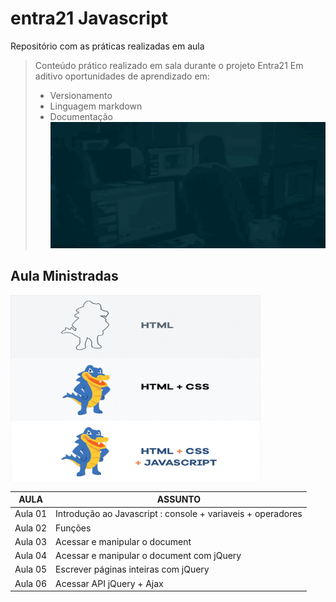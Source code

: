 # entra21 Javascript
Repositório com as práticas realizadas em aula 

> Conteúdo prático realizado em sala durante o projeto Entra21
> Em aditivo oportunidades de aprendizado em:
> - Versionamento
> - Linguagem markdown
> - Documentação
![Gif Entra21](./entra21.gif)
## Aula Ministradas

<img align="center" src="./giphy.gif" width="400 " height="300">

| AULA | ASSUNTO |
|------|---------|
|Aula 01 | Introdução ao Javascript : console + variaveis + operadores
|Aula 02 | Funções
|Aula 03 | Acessar e manipular o document
|Aula 04 | Acessar e manipular o document com jQuery
|Aula 05 | Escrever páginas inteiras com jQuery
|Aula 06 | Acessar API jQuery + Ajax 